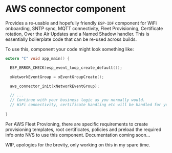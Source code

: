 # AWS connector component

Provides a re-usable and hopefully friendly `ESP-IDF` component for WiFi onboarding, SNTP sync, 
MQTT connectivity, Fleet Provisioning, Certificate rotation, Over the Air Updates and a Named Shadow handler. This is 
essentially boilerplate code that can be re-used across builds.

To use this, component your code might look something like:
```c
extern "C" void app_main() {

  ESP_ERROR_CHECK(esp_event_loop_create_default());

  xNetworkEventGroup = xEventGroupCreate();

  aws_connector_init(xNetworkEventGroup);

  // ... 
  // Continue with your business logic as you normally would.
  // WiFi connectivity, certificate handling etc will be handled for you.
  
}
```

Per AWS Fleet Provioning, there are specific requirements to create provisioning templates, root certificates, policies
and preload the required info onto NVS to use this component. Documentation coming soon...


WIP, apologies for the brevity, only working on this in my spare time.
